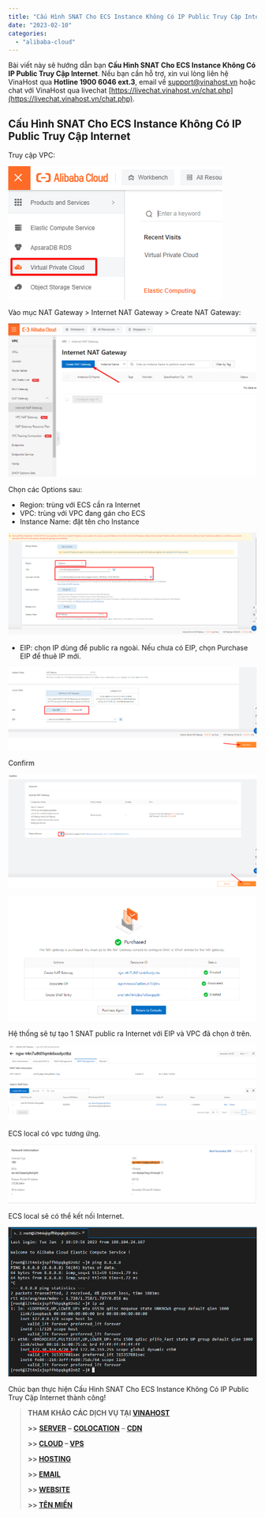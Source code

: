 ```yaml
---
title: "Cấu Hình SNAT Cho ECS Instance Không Có IP Public Truy Cập Internet"
date: "2023-02-10"
categories: 
  - "alibaba-cloud"
---
```


Bài viết này sẽ hướng dẫn bạn **Cấu Hình SNAT Cho ECS Instance Không Có IP Public Truy Cập Internet**. Nếu bạn cần hỗ trợ, xin vui lòng liên hệ VinaHost qua **Hotline 1900 6046 ext.3**, email về [support@vinahost.vn](mailto:support@vinahost.vn) hoặc chat với VinaHost qua livechat [https://livechat.vinahost.vn/chat.php](https://livechat.vinahost.vn/chat.php).

## Cấu Hình SNAT Cho ECS Instance Không Có IP Public Truy Cập Internet

Truy cập VPC:

![Cấu Hình SNAT Cho ECS Instance Không Có IP Public Truy Cập Internet](images/cau-hinh-snat-cho-ecs-instance-1.png)

Vào mục NAT Gateway > Internet NAT Gateway > Create NAT Gateway:

![](images/cau-hinh-snat-cho-ecs-instance-2.png)

Chọn các Options sau:

- Region: trùng với ECS cần ra Internet
- VPC: trùng với VPC đang gán cho ECS
- Instance Name: đặt tên cho Instance

![](images/cau-hinh-snat-cho-ecs-instance-3.png)

- EIP: chọn IP dùng để public ra ngoài. Nếu chưa có EIP, chọn Purchase EIP để thuê IP mới.

![](images/cau-hinh-snat-cho-ecs-instance-4.png)

Confirm

![](images/cau-hinh-snat-cho-ecs-instance-5.png)

![](images/cau-hinh-snat-cho-ecs-instance-6.png)

Hệ thống sẽ tự tạo 1 SNAT public ra Internet với EIP và VPC đã chọn ở trên.

![](images/cau-hinh-snat-cho-ecs-instance-7.png)

ECS local có vpc tương ứng.

![](images/cau-hinh-snat-cho-ecs-instance-8.png)

ECS local sẽ có thể kết nối Internet.

![](images/cau-hinh-snat-cho-ecs-instance-9.png)

Chúc bạn thực hiện Cấu Hình SNAT Cho ECS Instance Không Có IP Public Truy Cập Internet thành công!

> **THAM KHẢO CÁC DỊCH VỤ TẠI [VINAHOST](https://vinahost.vn/)**
> 
> **\>>** [**SERVER**](https://vinahost.vn/thue-may-chu-rieng/) **–** [**COLOCATION**](https://vinahost.vn/colocation.html) – [**CDN**](https://vinahost.vn/dich-vu-cdn-chuyen-nghiep)
> 
> **\>> [CLOUD](https://vinahost.vn/cloud-server-gia-re/) – [VPS](https://vinahost.vn/vps-ssd-chuyen-nghiep/)**
> 
> **\>> [HOSTING](https://vinahost.vn/wordpress-hosting)**
> 
> **\>> [EMAIL](https://vinahost.vn/email-hosting)**
> 
> **\>> [WEBSITE](http://vinawebsite.vn/)**
> 
> **\>> [TÊN MIỀN](https://vinahost.vn/ten-mien-gia-re/)**
